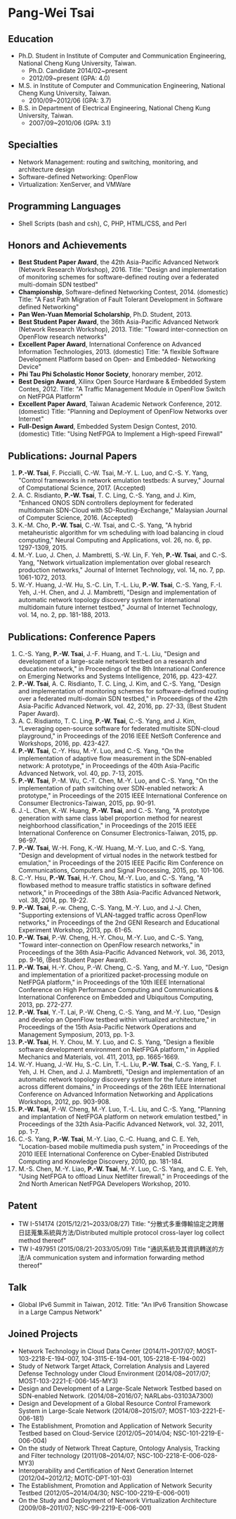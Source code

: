 Pang-Wei Tsai 
================


Education
----------------
* Ph.D. Student in Institute of Computer and Communication Engineering, National Cheng Kung University, Taiwan.
	* Ph.D. Candidate 2014/02~present
	* 2012/09~present (GPA: 4.0)
* M.S. in Institute of Computer and Communication Engineering, National Cheng Kung University, Taiwan.
	* 2010/09~2012/06 (GPA: 3.7)
* B.S. in Department of Electrical Engineering, National Cheng Kung University, Taiwan. 
	* 2007/09~2010/06 (GPA: 3.1)


Specialties
----------------
* Network Management: routing and switching, monitoring, and architecture design
* Software-defined Networking: OpenFlow
* Virtualization: XenServer, and VMWare


Programming Languages
----------------
* Shell Scripts (bash and csh), C, PHP, HTML/CSS, and Perl


Honors and Achievements
----------------
* **Best Student Paper Award**, the 42th Asia-Pacific Advanced Network (Network Research Workshop), 2016.
	Title: "Design and implementation of monitoring schemes for software-defined routing over a federated multi-domain SDN testbed"
* **Championship**, Software-defined Networking Contest, 2014. (domestic)
	Title: "A Fast Path Migration of Fault Tolerant Development in Software defined Networking"
* **Pan Wen-Yuan Memorial Scholarship**, Ph.D. Student, 2013.
* **Best Student Paper Award**, the 36th Asia-Pacific Advanced Network (Network Research Workshop), 2013.
	Title: "Toward inter-connection on OpenFlow research networks"
* **Excellent Paper Award**, International Conference on Advanced Information Technologies, 2013. (domestic)
	Title: "A flexible Software Development Platform based on Open- and Embedded- Networking Device"
* **Phi Tau Phi Scholastic Honor Society**, honorary member, 2012.
* **Best Design Award**, Xilinx Open Source Hardware & Embedded System Contes, 2012.
	Title: "A Traffic Management Module in OpenFlow Switch on NetFPGA Platform"
* **Excellent Paper Award**, Taiwan Academic Network Conference, 2012. (domestic)
	Title: "Planning and Deployment of OpenFlow Networks over Internet"
* **Full-Design Award**, Embedded System Design Contest, 2010. (domestic)
	Title: "Using NetFPGA to Implement a High-speed Firewall"


Publications: Journal Papers
----------------
1. **P.-W. Tsai**, F. Piccialli, C.-W. Tsai, M.-Y. L. Luo, and C.-S. Y. Yang, "Control frameworks in network emulation testbeds: A survey," Journal of Computational Science, 2017. (Accepted)
201601. A. C. Risdianto, **P.-W. Tsai**, T. C. Ling, C.-S. Yang, and J. Kim, "Enhanced ONOS SDN controllers deployment for federated multidomain SDN-Cloud with SD-Routing-Exchange," Malaysian Journal of Computer Science, 2016. (Accepted)
201501. K.-M. Cho, **P.-W. Tsai**, C.-W. Tsai, and C.-S. Yang, "A hybrid metaheuristic algorithm for vm scheduling with load balancing in cloud computing," Neural Computing and Applications, vol. 26, no. 6, pp. 1297-1309, 2015.
201302. M.-Y. Luo, J. Chen, J. Mambretti, S.-W. Lin, F. Yeh, **P.-W. Tsai**, and C.-S. Yang, "Network virtualization implementation over global research production networks," Journal of Internet Technology, vol. 14, no. 7, pp. 1061-1072, 2013.
201301. W.-Y. Huang, J.-W. Hu, S.-C. Lin, T.-L. Liu, **P.-W. Tsai**, C.-S. Yang, F.-I. Yeh, J.-H. Chen, and J. J. Mambretti, "Design and implementation of automatic network topology discovery system for international multidomain future internet testbed," Journal of Internet Technology, vol. 14, no. 2, pp. 181-188, 2013.


Publications: Conference Papers
----------------
1. C.-S. Yang, **P.-W. Tsai**, J.-F. Huang, and T.-L. Liu, "Design and development of a large-scale network testbed on a research and education network," in Proceedings of the 8th International Conference on Emerging Networks and Systems Intelligence, 2016, pp. 423-427.
201602. **P.-W. Tsai**, A. C. Risdianto, T. C. Ling, J. Kim, and C.-S. Yang, "Design and implementation of monitoring schemes for software-defined routing over a federated multi-domain SDN testbed," in Proceedings of the 42th Asia-Pacific Advanced Network, vol. 42, 2016, pp. 27-33, (Best Student Paper Award).
201601. A. C. Risdianto, T. C. Ling, **P.-W. Tsai**, C.-S. Yang, and J. Kim, "Leveraging open-source software for federated multisite SDN-cloud playground," in Proceedings of the 2016 IEEE NetSoft Conference and Workshops, 2016, pp. 423-427.
201503. **P.-W. Tsai**, C.-Y. Hsu, M.-Y. Luo, and C.-S. Yang, "On the implementation of adaptive flow measurement in the SDN-enabled network: A prototype," in Proceedings of the 40th Asia-Pacific Advanced Network, vol. 40, pp. 7-13, 2015.
201502. **P.-W. Tsai**, P.-M. Wu, C.-T. Chen, M.-Y. Luo, and C.-S. Yang, "On the implementation of path switching over SDN-enabled network: A prototype," in Proceedings of the 2015 IEEE International Conference on Consumer Electronics-Taiwan, 2015, pp. 90-91.
201501. J.-L. Chen, K.-W. Huang, **P.-W. Tsai**, and C.-S. Yang, "A prototype generation with same class label proportion method for nearest neighborhood classification," in Proceedings of the 2015 IEEE International Conference on Consumer Electronics-Taiwan, 2015, pp. 96-97.
201402. **P.-W. Tsai**, W.-H. Fong, K.-W. Huang, M.-Y. Luo, and C.-S. Yang, "Design and development of virtual nodes in the network testbed for
emulation," in Proceedings of the 2015 IEEE Pacific Rim Conference on Communications, Computers and Signal Processing, 2015, pp. 101-106. 
201401. C.-Y. Hsu, **P.-W. Tsai**, H.-Y. Chou, M.-Y. Luo, and C.-S. Yang, "A flowbased method to measure traffic statistics in software defined network," in Proceedings of the 38th Asia-Pacific Advanced Network, vol. 38, 2014, pp. 19-22.
201304. **P.-W. Tsai**, P.-w. Cheng, C.-S. Yang, M.-Y. Luo, and J.-J. Chen, "Supporting extensions of VLAN-tagged traffic across OpenFlow networks," in Proceedings of the 2nd GENI Research and Educational Experiment Workshop, 2013, pp. 61-65.
201303. **P.-W. Tsai**, P.-W. Cheng, H.-Y. Chou, M.-Y. Luo, and C.-S. Yang, "Toward inter-connection on OpenFlow research networks," in Proceedings of the 36th Asia-Pacific Advanced Network, vol. 36, 2013, pp. 9-16, (Best Student Paper Award).
201302. **P.-W. Tsai**, H.-Y. Chou, P.-W. Cheng, C.-S. Yang, and M.-Y. Luo, "Design and implementation of a prioritized packet-processing module
on NetFPGA platform," in Proceedings of the 10th IEEE International Conference on High Performance Computing and Communications & International Conference on Embedded and Ubiquitous Computing, 2013, pp. 272-277.
201301. **P.-W. Tsai**, Y.-T. Lai, P.-W. Cheng, C.-S. Yang, and M.-Y. Luo, "Design and develop an OpenFlow testbed within virtualized architecture," in Proceedings of the 15th Asia-Pacific Network Operations and Management Symposium, 2013, pp. 1-3.
5. **P.-W. Tsai**, H. Y. Chou, M. Y. Luo, and C. S. Yang, "Design a flexible software development environment on NetFPGA platform," in Applied Mechanics and Materials, vol. 411, 2013, pp. 1665-1669.
201201. W.-Y. Huang, J.-W. Hu, S.-C. Lin, T.-L. Liu, **P.-W. Tsai**, C.-S. Yang, F. I. Yeh, J. H. Chen, and J. J. Mambretti, "Design and implementation of an automatic network topology discovery system for the future internet across different domains," in Proceedings of the 26th IEEE International Conference on Advanced Information Networking and Applications Workshops, 2012, pp. 903-908.
201101. **P.-W. Tsai**, P.-W. Cheng, M.-Y. Luo, T.-L. Liu, and C.-S. Yang, "Planning and implantation of NetFPGA platform on network emulation testbed," in Proceedings of the 32th Asia-Pacific Advanced Network, vol. 32, 2011, pp. 1-7. 
201002. C.-S. Yang, **P.-W. Tsai**, M.-Y. Liao, C.-C. Huang, and C. E. Yeh, "Location-based mobile multimedia push system," in Proceedings of the 2010 IEEE International Conference on Cyber-Enabled Distributed Computing and Knowledge Discovery, 2010, pp. 181-184.
201001. M.-S. Chen, M.-Y. Liao, **P.-W. Tsai**, M.-Y. Luo, C.-S. Yang, and C. E. Yeh, "Using NetFPGA to offload Linux Netfilter firewall," in Proceedings of the 2nd North American NetFPGA Developers Workshop, 2010.


Patent
----------------
* TW I-514174 (2015/12/21~2033/08/27)
	Title: "分散式多重傳輸協定之跨層日誌蒐集系統與方法/Distributed multiple protocol cross-layer log collect method thereof"
* TW I-497951 (2015/08/21-2033/05/09)
	Title "通訊系統及其資訊轉送的方法/A communication system and information forwarding method thereof"


Talk
----------------
* Global IPv6 Summit in Taiwan, 2012.
	Title: "An IPv6 Transition Showcase in a Large Campus Network"


Joined Projects
----------------
* Network Technology in Cloud Data Center (2014/11~2017/07; MOST-103-2218-E-194-007, 104-3115-E-194-001, 105-2218-E-194-002)
* Study of Network Target Attack, Correlation Analysis and Layered Defense Technology under Cloud Environment (2014/08~2017/07; MOST-103-2221-E-006-145-MY3)
* Design and Development of a Large-Scale Network Testbed based on SDN-enabled Network. (2014/08~2016/07; NARLabs-03103A7300)
* Design and Development of a Global Resource Control Framework System in Large-Scale Network (2014/08~2015/07; MOST-103-2221-E-006-181)
* The Establishment, Promotion and Application of Network Security Testbed based on Cloud-Service (2012/05~2014/04; NSC-101-2219-E-006-004)
* On the study of Network Threat Capture, Ontology Analysis, Tracking and Filter technology (2011/08~2014/07; NSC-100-2218-E-006-028-MY3)
* Interoperability and Certification of Next Generation Internet (2012/04~2012/12; MOTC-DPT-101-03)
* The Establishment, Promotion and Application of Network Security Testbed (2012/05~2014/04/30; NSC-100-2219-E-006-001)
* On the Study and Deployment of Network Virtualization Architecture (2009/08~2011/07; NSC-99-2219-E-006-001)



